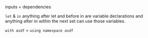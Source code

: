 inputs = dependencies

`let` & `in`
anything after let and before in are variable declarations and anything after in within the next set can use those variables.

`with asdf` = `using namespace asdf`
